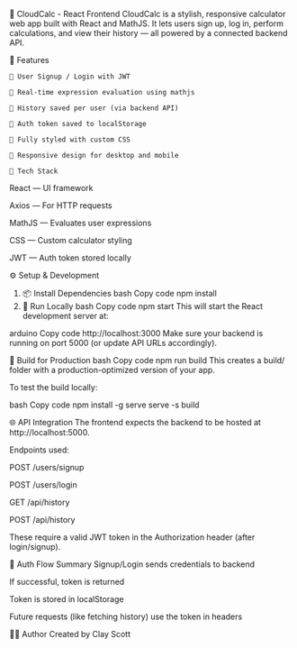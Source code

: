 📱 CloudCalc - React Frontend
CloudCalc is a stylish, responsive calculator web app built with React and MathJS. It lets users sign up, log in, perform calculations, and view their history — all powered by a connected backend API.

🚀 Features
    
    🔐 User Signup / Login with JWT

    🧮 Real-time expression evaluation using mathjs

    📜 History saved per user (via backend API)

    💾 Auth token saved to localStorage

    🌈 Fully styled with custom CSS

    📱 Responsive design for desktop and mobile

    🧰 Tech Stack
React — UI framework

Axios — For HTTP requests

MathJS — Evaluates user expressions

CSS — Custom calculator styling

JWT — Auth token stored locally

⚙️ Setup & Development
1. 📦 Install Dependencies
bash
Copy code
npm install
2. 🧪 Run Locally
bash
Copy code
npm start
This will start the React development server at:

arduino
Copy code
http://localhost:3000
Make sure your backend is running on port 5000 (or update API URLs accordingly).

🔨 Build for Production
bash
Copy code
npm run build
This creates a build/ folder with a production-optimized version of your app.

To test the build locally:

bash
Copy code
npm install -g serve
serve -s build

🌐 API Integration
The frontend expects the backend to be hosted at http://localhost:5000.

Endpoints used:

POST /users/signup

POST /users/login

GET /api/history

POST /api/history

These require a valid JWT token in the Authorization header (after login/signup).

🧠 Auth Flow Summary
Signup/Login sends credentials to backend

If successful, token is returned

Token is stored in localStorage

Future requests (like fetching history) use the token in headers




👨‍💻 Author
Created by Clay Scott